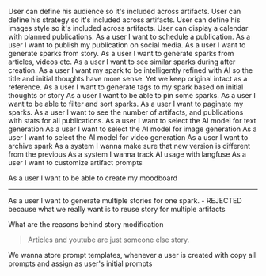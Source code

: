 User can define his audience so it's included across artifacts.
User can define his strategy so it's included across artifacts.
User can define his images style so it's included across artifacts.
User can display a calendar with planned publications.
As a user I want to schedule a publication.
As a user I want to publish my publication on social media.
As a user I want to generate sparks from story.
As a user I want to generate sparks from articles, videos etc.
As a user I want to see similar sparks during after creation.
As a user I want my spark to be intelligently refined with AI so the title and initial thoughts have more sense. Yet we keep original intact as a reference.
As a user I want to generate tags to my spark based on initial thoughts or story
As a user I want to be able to pin some sparks.
As a user I want to be able to filter and sort sparks.
As a user I want to paginate my sparks.
As a user I want to see the number of artifacts, and publications with stats for all publications. 
As a user I want to select the AI model for text generation
As a user I want to select the AI model for image generation
As a user I want to select the AI model for video generation
As a user I want to archive spark
As a system I wanna make sure that new version is different from the previous
As a system I wanna track AI usage with langfuse
As a user I want to customize artifact prompts

As a user I want to be able to create my moodboard

----
As a user I want to generate multiple stories for one spark. - REJECTED because what we really want is to reuse story for multiple artifacts


What are the reasons behind story modification

> Articles and youtube are just someone else story.

We wanna store prompt templates, whenever a user is created with copy all prompts and assign as user's initial prompts

